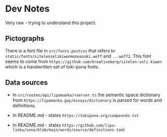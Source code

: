 # Dev Notes

Very raw - trying to understand this project.

## Pictographs

There is a font file in `src/fonts.postcss` that refers to `static/fonts/sitelenselikiwenmonoasuki.woff` and `...woff2`.  This font seems to come from `https://github.com/kreativekorp/sitelen-seli-kiwen` which is a handwritten set of toki-pona fonts.

## Data sources

 - In `src/routes/api/lipamanka/+server.ts` the semantic space dictionary from `https://lipamanka.gay/essays/dictionary` is parsed for words and definitions.

 - In README.md - states `https://tokipona.org/compounds.txt`

 - In README.md - states `https://github.com/lipu-linku/sona/blob/main/words/source/definitions.toml`

